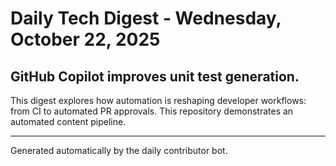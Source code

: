 # Daily Tech Digest - Wednesday, October 22, 2025

## GitHub Copilot improves unit test generation.

This digest explores how automation is reshaping developer workflows: from CI to automated PR approvals. This repository demonstrates an automated content pipeline.

---

Generated automatically by the daily contributor bot.